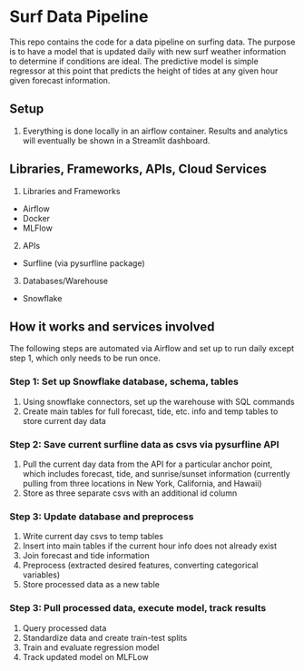 # Surf Data Pipeline

This repo contains the code for a data pipeline on surfing data. The purpose is to have a model that is updated daily with new surf weather information to determine if conditions are ideal. The predictive model is simple regressor at this point that predicts the height of tides at any given hour given forecast information. 

## Setup

1. Everything is done locally in an airflow container. Results and analytics will eventually be shown in a Streamlit dashboard.

## Libraries, Frameworks, APIs, Cloud Services
1. Libraries and Frameworks
- Airflow
- Docker
- MLFlow
2. APIs
- Surfline (via pysurfline package)
3. Databases/Warehouse
- Snowflake

## How it works and services involved
The following steps are automated via Airflow and set up to run daily except step 1, which only needs to be run once.

### Step 1: Set up Snowflake database, schema, tables
1. Using snowflake connectors, set up the warehouse with SQL commands
2. Create main tables for full forecast, tide, etc. info and temp tables to store current day data
   
### Step 2: Save current surfline data as csvs via pysurfline API
1. Pull the current day data from the API for a particular anchor point, which includes forecast, tide, and sunrise/sunset information (currently pulling from three locations in New York, California, and Hawaii)
2. Store as three separate csvs with an additional id column
   
### Step 3: Update database and preprocess
1. Write current day csvs to temp tables
2. Insert into main tables if the current hour info does not already exist
3. Join forecast and tide information
4. Preprocess (extracted desired features, converting categorical variables)
5. Store processed data as a new table
   
### Step 3: Pull processed data, execute model, track results
1. Query processed data
2. Standardize data and create train-test splits
3. Train and evaluate regression model
4. Track updated model on MLFLow
